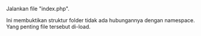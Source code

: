 Jalankan file "index.php".

Ini membuktikan struktur folder tidak ada hubungannya dengan namespace. Yang
penting file tersebut di-load.
